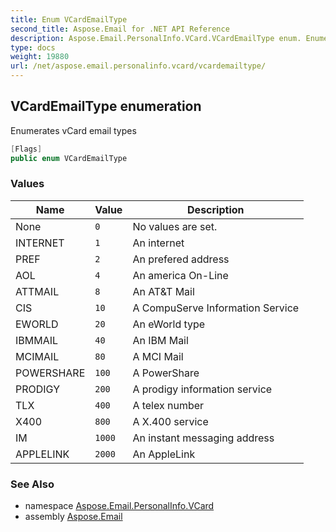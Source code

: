```yaml
---
title: Enum VCardEmailType
second_title: Aspose.Email for .NET API Reference
description: Aspose.Email.PersonalInfo.VCard.VCardEmailType enum. Enumerates vCard email types
type: docs
weight: 19880
url: /net/aspose.email.personalinfo.vcard/vcardemailtype/
---
```

## VCardEmailType enumeration

Enumerates vCard email types

```csharp
[Flags]
public enum VCardEmailType
```

### Values

| Name | Value | Description |
| --- | --- | --- |
| None | `0` | No values are set. |
| INTERNET | `1` | An internet |
| PREF | `2` | An prefered address |
| AOL | `4` | An america On-Line |
| ATTMAIL | `8` | An AT&amp;T Mail |
| CIS | `10` | A CompuServe Information Service |
| EWORLD | `20` | An eWorld type |
| IBMMAIL | `40` | An IBM Mail |
| MCIMAIL | `80` | A MCI Mail |
| POWERSHARE | `100` | A PowerShare |
| PRODIGY | `200` | A prodigy information service |
| TLX | `400` | A telex number |
| X400 | `800` | A X.400 service |
| IM | `1000` | An instant messaging address |
| APPLELINK | `2000` | An AppleLink |

### See Also

* namespace [Aspose.Email.PersonalInfo.VCard](../../aspose.email.personalinfo.vcard/)
* assembly [Aspose.Email](../../)


